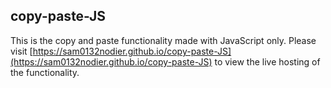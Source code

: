 ## copy-paste-JS

This is the copy and paste functionality made with JavaScript only. Please visit [https://sam0132nodier.github.io/copy-paste-JS](https://sam0132nodier.github.io/copy-paste-JS) to view the live hosting of the functionality.